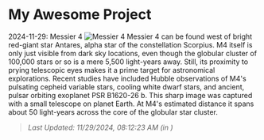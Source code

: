 # My Awesome Project

<!-- APOD Start -->
2024-11-29: Messier 4
![Messier 4](https://apod.nasa.gov/apod/image/2411/m4_STXL16200_RC14_LRGB1024.jpg)
Messier 4 can be found west of bright red-giant star Antares, alpha star of the constellation Scorpius. M4 itself is only just visible from dark sky locations, even though the globular cluster of 100,000 stars or so is a mere 5,500 light-years away. Still, its proximity to prying telescopic eyes makes it a prime target for astronomical explorations. Recent studies have included Hubble observations of M4's pulsating cepheid variable stars, cooling white dwarf stars, and ancient, pulsar orbiting exoplanet PSR B1620-26 b. This sharp image was captured with a small telescope on planet Earth. At M4's estimated distance it spans about 50 light-years across the core of the globular star cluster.
> _Last Updated: 11/29/2024, 08:12:23 AM (in )_
<!-- APOD End -->
